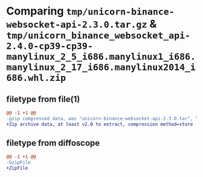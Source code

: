 # Comparing `tmp/unicorn-binance-websocket-api-2.3.0.tar.gz` & `tmp/unicorn_binance_websocket_api-2.4.0-cp39-cp39-manylinux_2_5_i686.manylinux1_i686.manylinux_2_17_i686.manylinux2014_i686.whl.zip`

## filetype from file(1)

```diff
@@ -1 +1 @@
-gzip compressed data, was "unicorn-binance-websocket-api-2.3.0.tar", last modified: Thu Mar 28 13:47:03 2024, max compression
+Zip archive data, at least v2.0 to extract, compression method=store
```

## filetype from diffoscope

```diff
@@ -1 +1 @@
-GzipFile
+ZipFile
```

